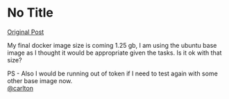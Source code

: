 # No Title

[Original Post](https://discourse.onlinedegree.iitm.ac.in/t/164277/168)

<p>My final docker image size is coming 1.25 gb, I am using the ubuntu base image as I thought it would be appropriate given the tasks. Is it ok with that size?</p>
<p>PS - Also I would be running out of token if I need to test again with some other base image now.<br>
<a class="mention" href="/u/carlton">@carlton</a></p>